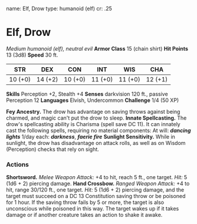 name: Elf, Drow
type: humanoid (elf)
cr: .25

# Elf, Drow
_Medium humanoid (elf), neutral evil_
**Armor Class** 15 (chain shirt)
**Hit Points** 13 (3d8)
**Speed** 30 ft.

| STR     | DEX     | CON     | INT     | WIS     | CHA     |
|---------|---------|---------|---------|---------|---------|
| 10 (+0) | 14 (+2) | 10 (+0) | 11 (+0) | 11 (+0) | 12 (+1) |

**Skills** Perception +2, Stealth +4
**Senses** darkvision 120 ft., passive Perception 12
**Languages** Elvish, Undercommon
**Challenge** 1/4 (50 XP)

**Fey Ancestry.** The drow has advantage on saving throws against being charmed, and magic can't put the drow to sleep.
**Innate Spellcasting.** The drow's spellcasting ability is Charisma (spell save DC 11). It can innately cast the following spells, requiring no material components:
At will: **_dancing lights_**
1/day each: **_darkness_**, **_faerie fire_**
**Sunlight Sensitivity.** While in sunlight, the drow has disadvantage on attack rolls, as well as on Wisdom (Perception) checks that rely on sight.

### Actions
**Shortsword.** _Melee Weapon Attack:_ +4 to hit, reach 5 ft., one target. _Hit:_ 5 (1d6 + 2) piercing damage.
**Hand Crossbow.** _Ranged Weapon Attack:_ +4 to hit, range 30/120 ft., one target. _Hit:_ 5 (1d6 + 2) piercing damage, and the target must succeed on a DC 13 Constitution saving throw or be poisoned for 1 hour. If the saving throw fails by 5 or more, the target is also unconscious while poisoned in this way. The target wakes up if it takes damage or if another creature takes an action to shake it awake.
